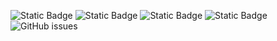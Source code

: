 ![Static Badge](https://img.shields.io/badge/blacklists-61-000000) ![Static Badge](https://img.shields.io/badge/blacklisted-2954828-cc0000) ![Static Badge](https://img.shields.io/badge/whitelisted-2251-00CC00) ![Static Badge](https://img.shields.io/badge/streaming_blacklist-28107-000000) ![GitHub issues](https://img.shields.io/github/issues/fabriziosalmi/blacklists)

